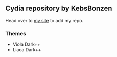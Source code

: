 ## Cydia repository by KebsBonzen

Head over to [my site](https://kebsbonzen.github.io/RepKebs/) to add my repo.


### Themes

- Viola Dark++
- Liaca Dark++